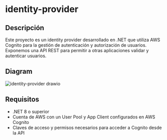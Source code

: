 # identity-provider

## Descripción

Este proyecto es un identity provider desarrollado en .NET que utiliza AWS Cognito para la gestión de autenticación y autorización de usuarios. Exponemos una API REST para permitir a otras aplicaciones validar y autenticar usuarios.

 
## Diagram

![identity-provider drawio](https://github.com/user-attachments/assets/ee77e07e-052b-4eac-8d65-b056012f48c5)


## Requisitos

- .NET 8 o superior
- Cuenta de AWS con un User Pool y App Client configurados en AWS Cognito
- Claves de acceso y permisos necesarios para acceder a Cognito desde la API
